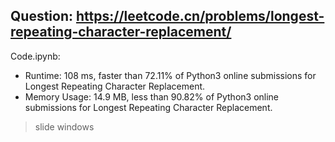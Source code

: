 ## Question: https://leetcode.cn/problems/longest-repeating-character-replacement/

Code.ipynb:
* Runtime: 108 ms, faster than 72.11% of Python3 online submissions for Longest Repeating Character Replacement.
* Memory Usage: 14.9 MB, less than 90.82% of Python3 online submissions for Longest Repeating Character Replacement.
> slide windows
